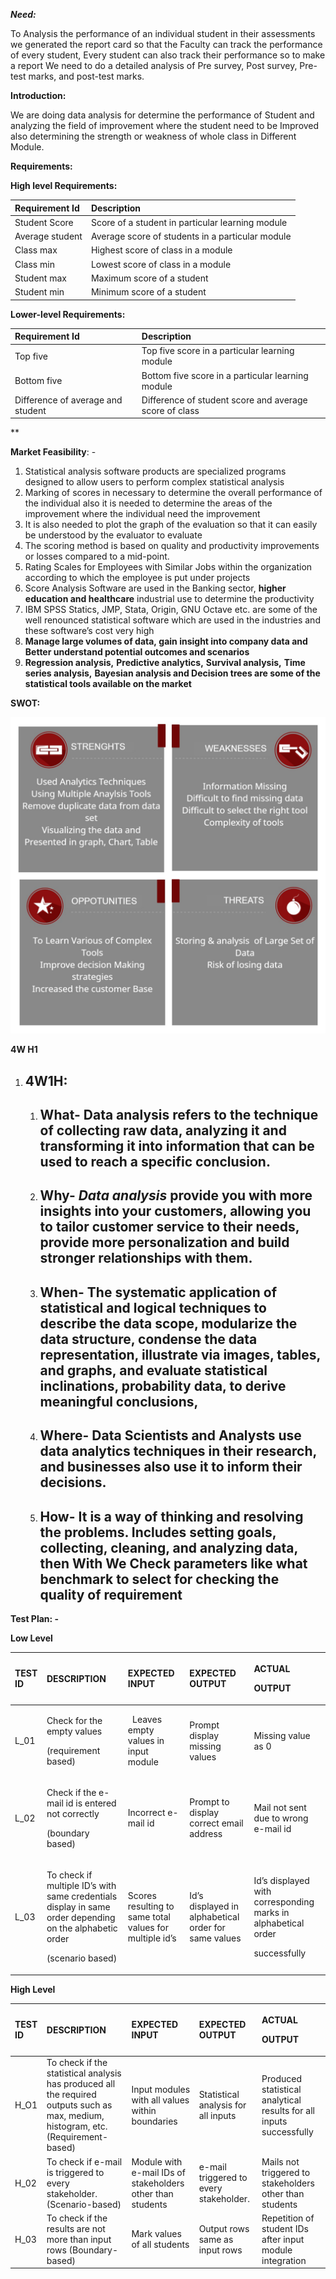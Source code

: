 ﻿
***Need:***

To Analysis the performance of an individual student in their assessments we generated the report card so that the Faculty can track the performance of every student, Every student can also track their performance so to make a report We need to do a detailed analysis of Pre survey, Post survey, Pre-test marks, and post-test marks.

**Introduction:**

We are doing data analysis for determine the performance of Student and analyzing the field of improvement where the student need to be Improved also determining the strength or weakness of whole class in Different Module.

**Requirements:**

**High level Requirements:**

|**Requirement Id**|**Description** |
| :- | :- |
|Student Score|Score of a student in particular learning module|
|Average student |Average score of students in a particular module|
|Class max|Highest score of class in a module|
|Class min|Lowest score of class in a module|
|Student max|Maximum score of a student|
|Student min|Minimum score of a student|

**Lower-level Requirements:**          

|**Requirement Id**|**Description** |
| :- | :- |
|Top five|Top five score in a particular learning module|
|Bottom five|Bottom five score in a particular learning module|
|Difference of average and student|Difference of student score and average score of class|



** 


**Market Feasibility**: -

1. Statistical analysis software products are specialized programs designed to allow users to perform complex statistical analysis
1. Marking of scores in necessary to determine the overall performance of the individual also it is needed to determine the areas of the improvement where the individual need the improvement 
1. It is also needed to plot the graph of the evaluation so that it can easily be understood by the evaluator to evaluate
1. The scoring method is based on quality and productivity improvements or losses compared to a mid-point.
1. Rating Scales for Employees with Similar Jobs within the organization according to which the employee is put under projects
1. Score Analysis Software are used in the Banking sector, **higher education and healthcare** industrial use to determine the productivity
1. IBM SPSS Statics, JMP, Stata, Origin, GNU Octave etc. are some of the well renounced statistical software which are used in the industries and these software’s cost very high
1. **Manage large volumes of data, gain insight into company data and Better understand potential outcomes and scenarios**
1. **Regression analysis,** **Predictive analytics,** **Survival analysis,** **Time series analysis,** **Bayesian analysis and Decision trees are some of the statistical tools available on the market**






**SWOT:** 

![](https://github.com/99003713/AppliedSDLC_C3/blob/main/swot.png)




**4W H1**
1. ## 4W1H:
   1. ## What- Data analysis refers to the technique of collecting raw data, analyzing it and transforming it into information that can be used to reach a specific conclusion.
   1. ## Why- ***Data analysis*** provide you with more insights into your customers, allowing you to tailor customer service to their needs, provide more personalization and build stronger relationships with them.
   1. ## When- The systematic application of statistical and logical techniques to describe the data scope, modularize the data structure, condense the data representation, illustrate via images, tables, and graphs, and evaluate statistical inclinations, probability data, to derive meaningful conclusions,
   1. ## Where- Data Scientists and Analysts use data analytics techniques in their research, and businesses also use it to inform their decisions.
   1. ## How- It is a way of thinking and resolving the problems. Includes setting goals, collecting, cleaning, and analyzing data, then With We Check parameters like what benchmark to select for checking the quality of requirement
**Test Plan: -**

**Low Level**

|TEST ID|DESCRIPTION|EXPECTED INPUT|EXPECTED OUTPUT|<p>ACTUAL</p><p>OUTPUT</p>|
| :- | :- | :- | :- | :- |
|L\_01|<p>Check for the empty values</p><p>(requirement based)</p>|` `Leaves empty values in input module|Prompt display missing values|Missing value as 0|
|L\_02|<p>Check if the e-mail id is entered not correctly</p><p>(boundary based)</p>|Incorrect e-mail id|Prompt to display correct email address|Mail not sent due to wrong e-mail id|
|L\_03|<p>To check if multiple ID’s with same credentials display in same order depending on the alphabetic order</p><p>(scenario based)</p>|Scores resulting to same total values for multiple id’s|Id’s displayed in alphabetical order for same values|<p>Id’s displayed with corresponding marks in alphabetical order</p><p>successfully</p>|


**High Level**

|TEST ID|DESCRIPTION|EXPECTED INPUT|EXPECTED OUTPUT|<p>ACTUAL</p><p>OUTPUT</p>|
| :- | :- | :- | :- | :- |
|H\_O1|To check if the statistical analysis has produced all the required outputs such as max, medium, histogram, etc. (Requirement-based)|Input modules with all values within boundaries|Statistical analysis for all inputs|Produced statistical analytical results for all inputs successfully|
|H\_02|To check if e-mail is triggered to every stakeholder. (Scenario-based)|Module with e-mail IDs of stakeholders other than students|e-mail triggered to every stakeholder.|Mails not triggered to stakeholders other than students|
|H\_03|To check if the results are not more than input rows (Boundary-based)|Mark values of all students|Output rows same as input rows|Repetition of student IDs after input module integration|





